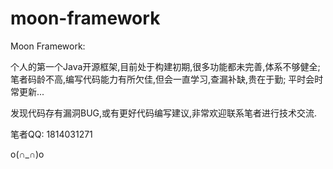 # moon-framework

Moon Framework:

  个人的第一个Java开源框架,目前处于构建初期,很多功能都未完善,体系不够健全;
  笔者码龄不高,编写代码能力有所欠佳,但会一直学习,查漏补缺,贵在于勤;
  平时会时常更新...
  
  发现代码存有漏洞BUG,或有更好代码编写建议,非常欢迎联系笔者进行技术交流.
 
  笔者QQ: 1814031271
  
  o(∩_∩)o

